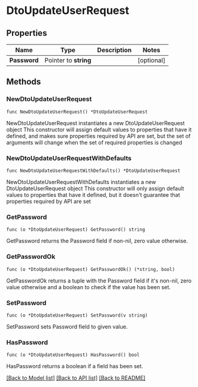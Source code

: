 # DtoUpdateUserRequest

## Properties

Name | Type | Description | Notes
------------ | ------------- | ------------- | -------------
**Password** | Pointer to **string** |  | [optional] 

## Methods

### NewDtoUpdateUserRequest

`func NewDtoUpdateUserRequest() *DtoUpdateUserRequest`

NewDtoUpdateUserRequest instantiates a new DtoUpdateUserRequest object
This constructor will assign default values to properties that have it defined,
and makes sure properties required by API are set, but the set of arguments
will change when the set of required properties is changed

### NewDtoUpdateUserRequestWithDefaults

`func NewDtoUpdateUserRequestWithDefaults() *DtoUpdateUserRequest`

NewDtoUpdateUserRequestWithDefaults instantiates a new DtoUpdateUserRequest object
This constructor will only assign default values to properties that have it defined,
but it doesn't guarantee that properties required by API are set

### GetPassword

`func (o *DtoUpdateUserRequest) GetPassword() string`

GetPassword returns the Password field if non-nil, zero value otherwise.

### GetPasswordOk

`func (o *DtoUpdateUserRequest) GetPasswordOk() (*string, bool)`

GetPasswordOk returns a tuple with the Password field if it's non-nil, zero value otherwise
and a boolean to check if the value has been set.

### SetPassword

`func (o *DtoUpdateUserRequest) SetPassword(v string)`

SetPassword sets Password field to given value.

### HasPassword

`func (o *DtoUpdateUserRequest) HasPassword() bool`

HasPassword returns a boolean if a field has been set.


[[Back to Model list]](../README.md#documentation-for-models) [[Back to API list]](../README.md#documentation-for-api-endpoints) [[Back to README]](../README.md)


